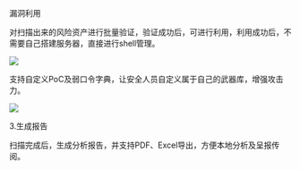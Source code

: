 漏洞利用

对扫描出来的风险资产进行批量验证，验证成功后，可进行利用，利用成功后，不需要自己搭建服务器，直接进行shell管理。

![](http://tukuimg.bdstatic.com/scrop/1316d85eb3673552eab271b5ac06b8df.gif)

支持自定义PoC及弱口令字典，让安全人员自定义属于自己的武器库，增强攻击力。

![](http://tukuimg.bdstatic.com/scrop/ae5dbd2b7ebe885dd9abf5876bb3cadb.gif)

3.生成报告

扫描完成后，生成分析报告，并支持PDF、Excel导出，方便本地分析及呈报传阅。

